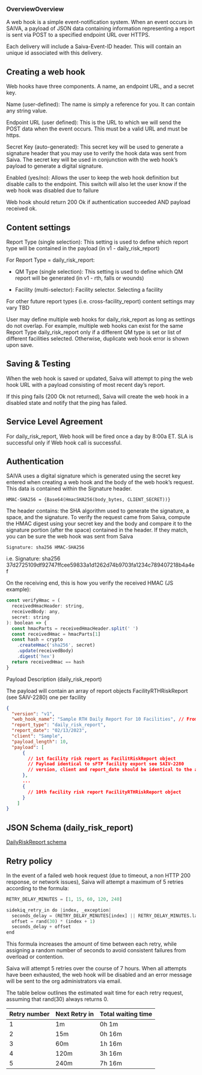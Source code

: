 ### OverviewOverview

A web hook is a simple event-notification system. When an event occurs in SAIVA, a payload of JSON data containing information representing a report is sent via POST to a specified endpoint URL over HTTPS.

Each delivery will include a Saiva-Event-ID header. This will contain an unique id associated with this delivery.

## Creating a web hook

Web hooks have three components. A name, an endpoint URL, and a secret key.

Name (user-defined): The name is simply a reference for you. It can contain any string value.

Endpoint URL (user defined): This is the URL to which we will send the POST data when the event occurs. This must be a valid URL and must be https. 

Secret Key (auto-generated): This secret key will be used to generate a signature header that you may use to verify the hook data was sent from Saiva. The secret key will be used in conjunction with the web hook’s payload to generate a digital signature. 

Enabled (yes/no): Allows the user to keep the web hook definition but disable calls to the endpoint. This switch will also let the user know if the web hook was disabled due to failure 

Web hook should return 200 Ok if authentication succeeded AND payload received ok.  

## Content settings 

Report Type (single selection): This setting is used to define which report type will be contained in the payload (in v1 - daily_risk_report) 

For Report Type = daily_risk_report:

- QM Type (single selection): This setting is used to define which QM report will be generated (in v1 - rth, falls or wounds)

- Facility (multi-selector): Facility selector. Selecting a facility

For other future report types (i.e. cross-facility_report) content settings may vary TBD

User may define multiple web hooks for daily_risk_report as long as settings do not overlap. For example, multiple web hooks can exist for the same Report Type daily_risk_report only if a different QM type is set or list of different facilities selected. Otherwise, duplicate web hook error is shown upon save. 

## Saving & Testing

When the web hook is saved or updated, Saiva will attempt to ping the web hook URL with a payload consisting of most recent day’s report. 

If this ping fails (200 Ok not returned), Saiva will create the web hook in a disabled state and notify  that the ping has failed. 

## Service Level Agreement

For daily_risk_report, Web hook will be fired once a day by 8:00a ET. SLA is successful only if Web hook call is successful.

## Authentication

SAIVA uses a digital signature which is generated using the secret key entered when creating a web hook and the body of the web hook’s request. This data is contained within the Signature header.

`HMAC-SHA256 = {Base64(HmacSHA256(body_bytes, CLIENT_SECRET))}`

The header contains: the SHA algorithm used to generate the signature, a space, and the signature. To verify the request came from Saiva, compute the HMAC digest using your secret key and the body and compare it to the signature portion (after the space) contained in the header. If they match, you can be sure the web hook was sent from Saiva

`Signature: sha256 HMAC-SHA256`

i.e. Signature: sha256 37d2725109df92747ffcee59833a1d1262d74b9703fa1234c789407218b4a4ef

On the receiving end, this is how you verify the received HMAC (JS example):

```javascript
const verifyHmac = (
  receivedHmacHeader: string,
  receivedBody: any,
  secret: string
): boolean => {
  const hmacParts = receivedHmacHeader.split(' ')
  const receivedHmac = hmacParts[1]
  const hash = crypto
    .createHmac('sha256', secret)
    .update(receivedBody)
    .digest('hex')
  return receivedHmac == hash
}
```

Payload Description (daily_risk_report)

The payload will contain an array of report objects FacilityRTHRiskReport (see SAIV-2280)  one per facility

```json
{
  "version": "v1",
  "web_hook_name": "Sample RTH Daily Report For 10 Facilities", // From user web hook setting
  "report_type": "daily_risk_report",
  "report_date": "02/13/2023",
  "client": "Sample",
  "payload_length": 10,
  "payload": [
      {
        // 1st facility risk report as FacilitRiskReport object
        // Payload identical to sFTP facility export see SAIV-2280
        // version, client and report_date should be identical to the above
      },
      ...
      {
        // 10th facility risk report FacilityRTHRiskReport object
      }
    ]
}
```

## JSON Schema (daily_risk_report)

[DailyRiskReport schema](https://github.com/saivaai/webhook-integration/blob/dev/schema/DailyRiskReport.json "DailyRiskReport schema")

## Retry policy

In the event of a failed web hook request (due to timeout, a non HTTP 200 response, or network issues), Saiva will attempt a maximum of 5 retries according to the formula:

```python
RETRY_DELAY_MINUTES = [1, 15, 60, 120, 240]

sidekiq_retry_in do |index, _exception|
  seconds_delay = (RETRY_DELAY_MINUTES[index] || RETRY_DELAY_MINUTES.last) * 60
  offset = rand(30) * (index + 1)
  seconds_delay + offset
end

```


This formula increases the amount of time between each retry, while assigning a random number of seconds to avoid consistent failures from overload or contention.

Saiva will attempt 5 retries over the course of 7 hours. When all attempts have been exhausted, the web hook will be disabled and an error message will be sent to the org administrators via email. 

The table below outlines the estimated wait time for each retry request, assuming that rand(30) always returns 0.

|  Retry number  | Next Retry in  |  Total waiting time |
| ------------ | ------------ | ------------ |
| 1 | 1m   | 0h 1m  |
|  2 | 15m  | 0h 16m  |
|  3 | 60m  | 1h 16m  |
|  4 | 120m  | 3h 16m  |
|  5 | 240m  | 7h 16m  |

